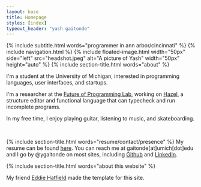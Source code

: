 ```yaml
---
layout: base
title: Homepage
styles: [index]
typeout_header: "yash gaitonde"
---
```


{% include subtitle.html words="programmer in ann arbor/cincinnati" %}
{% include navigation.html %}
{% include floated-image.html width="50px" side="left" src="headshot.jpeg"
    alt="A picture of Yash"
    width="50px" height="auto"
%}
{% include section-title.html words="about" %}

I'm a student at the University of Michigan, interested in programming languages, user interfaces, and startups.

I'm a researcher at the [Future of Programming Lab](http://fplab.mplse.org/), working on [Hazel](http://hazel.org/), a structure editor and functional language that can typecheck and run incomplete programs.

In my free time, I enjoy playing guitar, listening to music, and skateboarding.

&nbsp;

{% include section-title.html words="resume/contact/presence" %}
My resume can be found [here](https://drive.google.com/file/d/1rRGxBRmJKV0yLmYVj9iF2z0-kZaEt3BC/view?usp=sharing).
You can reach me at gaitonde[at]umich[dot]edu and I go by @ygaitonde on most sites, including [Github](https://github.com/ygaitonde) and [LinkedIn](https://www.linkedin.com/in/ygaitonde).

{% include section-title.html words="about this website" %}

My friend [Eddie Hatfield](https://eddiehatfield.com) made the template for this site.
